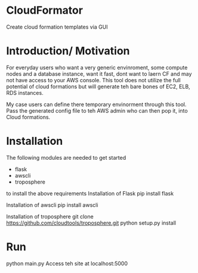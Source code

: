 CloudFormator
=============

Create cloud formation templates via GUI

Introduction/ Motivation
=============
For everyday users who want a very generic envinroment, some compute nodes and a database instance, want it fast, dont want to laern CF and may not have access to
your AWS console. This tool does not utilize the full potential of cloud formations but will generate teh bare bones of EC2, ELB, RDS instances.

My case users can define there temporary envinorment through this tool. Pass the generated config file to teh AWS admin who can then pop it, into
Cloud formations.



Installation
=============
The following modules are needed to get started
 - flask
 - awscli
 - troposphere

to install the above requirements
 Installation of Flask
   pip install flask
      
 Installation of awscli
   pip install awscli
    
 Installation of troposphere
   git clone https://github.com/cloudtools/troposphere.git
   python setup.py install
  
  
Run
============= 

python main.py
Access teh site at localhost:5000
   
   
